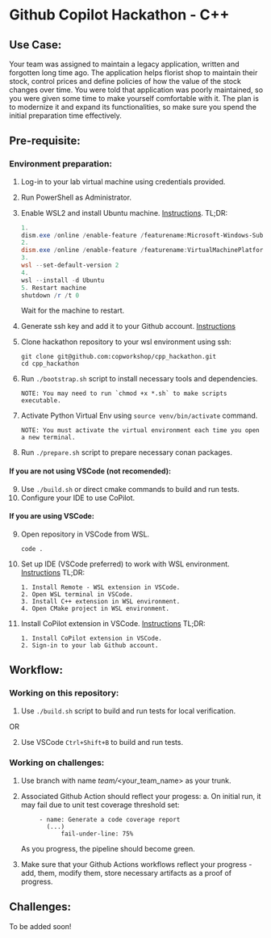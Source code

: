 # Github Copilot Hackathon - C++

## Use Case: 

Your team was assigned to maintain a legacy application, written and forgotten long time ago. The application helps florist shop to maintain their stock, control prices and define policies of how the value of the stock changes over time.
You were told that application was poorly maintained, so you were given some time to make yourself comfortable with it. The plan is to modernize it and expand its functionalities, so make sure you spend the initial preparation time effectively.


## Pre-requisite:

### Environment preparation:
1.	Log-in to your lab virtual machine using credentials provided.
2.	Run PowerShell as Administrator.
3.  Enable WSL2 and install Ubuntu machine. [Instructions](https://docs.microsoft.com/en-us/windows/wsl/install). 
    TL;DR:
    ```powershell
    1. 
    dism.exe /online /enable-feature /featurename:Microsoft-Windows-Subsystem-Linux /all /norestart
    2.
    dism.exe /online /enable-feature /featurename:VirtualMachinePlatform /all /norestart
    3.
    wsl --set-default-version 2
    4. 
    wsl --install -d Ubuntu
    5. Restart machine
    shutdown /r /t 0
    ```
    Wait for the machine to restart.
4.	Generate ssh key and add it to your Github account. [Instructions](https://docs.github.com/en/github/authenticating-to-github/connecting-to-github-with-ssh)
5.  Clone hackathon repository to your wsl environment using ssh:
    ```
    git clone git@github.com:copworkshop/cpp_hackathon.git
    cd cpp_hackathon
    ```
6.  Run `./bootstrap.sh` script to install necessary tools and dependencies.
    ```
    NOTE: You may need to run `chmod +x *.sh` to make scripts executable.
    ```

7.  Activate Python Virtual Env using `source venv/bin/activate` command.
    ```
    NOTE: You must activate the virtual environment each time you open a new terminal.
    ```
8.  Run `./prepare.sh` script to prepare necessary conan packages.

#### If you are not using VSCode (not recomended):
9.  Use `./build.sh` or direct cmake commands to build and run tests.
10. Configure your IDE to use CoPilot.
#### If you are using VSCode:
9. Open repository in VSCode from WSL. 
    ``` 
    code .
    ```
10. Set up IDE (VSCode preferred) to work with WSL environment. [Instructions](https://code.visualstudio.com/docs/cpp/config-wsl)
    TL;DR:
    ```
    1. Install Remote - WSL extension in VSCode.
    2. Open WSL terminal in VSCode.
    3. Install C++ extension in WSL environment.
    4. Open CMake project in WSL environment.
    ```
11. Install CoPilot extension in VSCode. [Instructions](https://marketplace.visualstudio.com/items?itemName=GitHub.copilot)
    TL;DR:
    ```
    1. Install CoPilot extension in VSCode.
    2. Sign-in to your lab Github account.
    ```


## Workflow:

### Working on this repository:
1. Use `./build.sh` script to build and run tests for local verification.

OR

2. Use VSCode `Ctrl+Shift+B` to build and run tests.


### Working on challenges:
1. Use branch with name *team/*<your_team_name> as your trunk.
2. Associated Github Action should reflect your progess:
    a. On initial run, it may fail due to unit test coverage threshold set:

            
            - name: Generate a code coverage report
              (...)
                  fail-under-line: 75%
    As you progress, the pipeline should become green.
3. Make sure that your Github Actions workflows reflect your progress - add, them, modify them, store necessary artifacts as a proof of progress.


## Challenges:

To be added soon!

